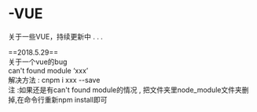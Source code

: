 # -VUE
关于一些VUE，持续更新中 . . .

==2018.5.29==</br>
关于一个vue的bug</br>
can't found module ‘xxx’</br>
解决方法 : cnpm i xxx --save</br>
注 :如果还是有can't found module的情况 , 把文件夹里node_module文件夹删掉,在命令行重新npm install即可
